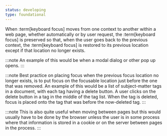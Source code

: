 ```yaml
---
status: developing
type: foundational
---
```


When :term[keyboard focus] moves from one context to another within a web page, whether automatically or by user request, the :term[keyboard focus] is preserved so that, when the user goes back to the previous context, the :term[keyboard focus] is restored to its previous location except if that location no longer exists.

:::note
An example of this would be when a modal dialog or other pop up opens.
:::

:::note
Best practice on placing focus when the previous focus location no longer exists, is to put focus on the focusable location just before the one that was removed. An example of this would be a list of subject-matter tags in a document, with each tag having a delete button. A user clicks on the delete button in a tag in the middle of the tag list. When the tag is deleted, focus is placed onto the tag that was before the now-deleted tag.
:::

:::note
This is also quite useful when moving between pages but this would usually have to be done by the browser unless the user is in some process where that information is stored in a cookie or on the server between pages in the process.
:::
